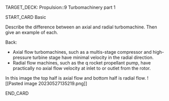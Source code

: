 TARGET_DECK: Propulsion::9 Turbomachinery part 1




START_CARD
Basic

Describe the difference between an axial and radial turbomachine. Then give an example of each.

Back: 
- Axial flow turbomachines, such as a multis-stage compressor and high-pressure turbine stage have minimal velocity in the radial direction. 
- Radial flow machines, such as the q rocket propellant pump, have practically no axial flow velocity at inlet to or outlet from the rotor.

In this image the top half is axial flow and bottom half is radial flow.
![[Pasted image 20230527135219.png]]
<!--ID: 1685200388516-->
END_CARD

 

